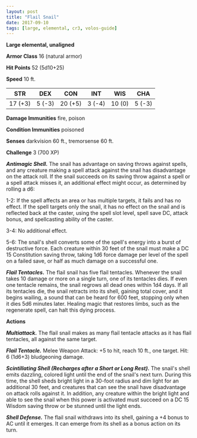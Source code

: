 ```yaml
---
layout: post
title: "Flail Snail"
date: 2017-09-10
tags: [large, elemental, cr3, volos-guide]
---
```


**Large elemental, unaligned**

**Armor Class** 16 (natural armor)

**Hit Points** 52 (5d10+25)

**Speed** 10 ft.

|   STR   |   DEX   |   CON   |   INT   |   WIS   |   CHA   |
|:-----:|:-----:|:-----:|:-----:|:-----:|:-----:|
| 17 (+3) | 5 (-3) | 20 (+5) | 3 (-4) | 10 (0) | 5 (-3) |

**Damage Immunities** fire, poison

**Condition Immunities** poisoned

**Senses** darkvision 60 ft., tremorsense 60 ft.

**Challenge** 3 (700 XP)

***Antimagic Shell.*** The snail has advantage on saving throws against spells, and any creature making a spell attack against the snail has disadvantage on the attack roll. If the snail succeeds on its saving throw against a spell or a spell attack misses it, an additional effect might occur, as determined by rolling a d6:

1-2: If the spell affects an area or has multiple targets, it fails and has no effect. If the spell targets only the snail, it has no effect on the snail and is reflected back at the caster, using the spell slot level, spell save DC, attack bonus, and spellcasting ability of the caster.

3-4: No additional effect.

5-6: The snail's shell converts some of the spell's energy into a burst of destructive force. Each creature within 30 feet of the snail must make a DC 15 Constitution saving throw, taking 1d6 force damage per level of the spell on a failed save, or half as much damage on a successful one.

***Flail Tentacles.*** The flail snail has five flail tentacles. Whenever the snail takes 10 damage or more on a single turn, one of its tentacles dies. If even one tentacle remains, the snail regrows all dead ones within 1d4 days. If all its tentacles die, the snail retracts into its shell, gaining total cover, and it begins wailing, a sound that can be heard for 600 feet, stopping only when it dies 5d6 minutes later. Healing magic that restores limbs, such as the regenerate spell, can halt this dying process.

**Actions**

***Multiattack.*** The flail snail makes as many flail tentacle attacks as it has flail tentacles, all against the same target.

***Flail Tentacle.*** Melee Weapon Attack: +5 to hit, reach 10 ft., one target. Hit: 6 (1d6+3) bludgeoning damage.

***Scintillating Shell (Recharges after a Short or Long Rest).*** The snail's shell emits dazzling, colored light until the end of the snail's next turn. During this time, the shell sheds bright light in a 30-foot radius and dim light for an additional 30 feet, and creatures that can see the snail have disadvantage on attack rolls against it. In addition, any creature within the bright light and able to see the snail when this power is activated must succeed on a DC 15 Wisdom saving throw or be stunned until the light ends.

***Shell Defense.*** The flail snail withdraws into its shell, gaining a +4 bonus to AC until it emerges. It can emerge from its shell as a bonus action on its turn.

